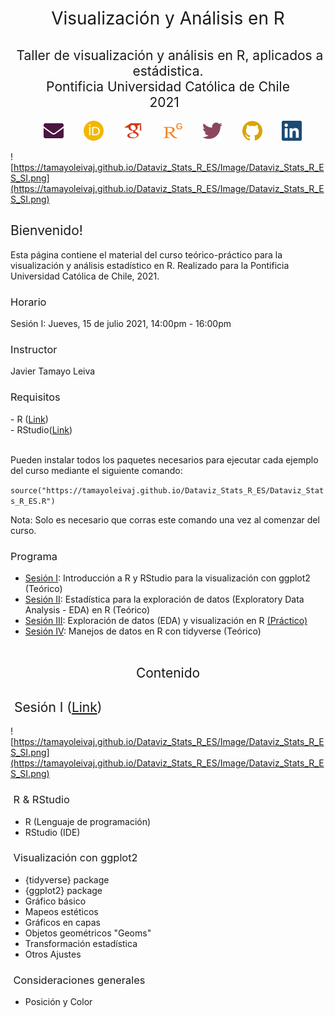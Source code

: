 <h1 style="font-weight:normal" align="center">
&nbsp;Visualización y Análisis en R&nbsp;
</h1>

<h2 style="font-weight:normal" align="center">
&nbsp;Taller de visualización y análisis en R, aplicados a estádistica. <br> Pontificia Universidad Católica de Chile <br> 2021 &nbsp;
</h2>

<div align="center">
&nbsp;&nbsp;&nbsp;
<a href="mailto:j.tamayo.leiva@gmail.com"><img height="32" width="32" src="https://github.com/TamayoLeivaJ/TamayoLeivaJ/blob/main/Image/logo/envelope-solid.svg" /></a> 
&nbsp;&nbsp;&nbsp;&nbsp;&nbsp;&nbsp;
<a href="https://orcid.org/0000-0003-2610-6957"><img height="32" width="32" src="https://github.com/TamayoLeivaJ/TamayoLeivaJ/blob/main/Image/logo/orcid.svg" /></a>
&nbsp;&nbsp;&nbsp;&nbsp;&nbsp;&nbsp; 
<a href="https://scholar.google.com/citations?user=Rr-4cmQwXX4C&hl=es"><img height="32" width="32" src="https://github.com/TamayoLeivaJ/TamayoLeivaJ/blob/main/Image/logo/google-scholar.svg" /></a>
&nbsp;&nbsp;&nbsp;&nbsp;&nbsp;&nbsp; 
<a href="https://www.researchgate.net/profile/Javier-Tamayo"><img height="32" width="32" src="https://github.com/TamayoLeivaJ/TamayoLeivaJ/blob/main/Image/logo/researchgate.svg" /></a>
&nbsp;&nbsp;&nbsp;&nbsp;&nbsp;&nbsp;
<a href="https://twitter.com/TamayoLeiva_J"><img height="32" width="32" src="https://github.com/TamayoLeivaJ/TamayoLeivaJ/blob/main/Image/logo/twitter.svg" /></a> 
&nbsp;&nbsp;&nbsp;&nbsp;&nbsp;&nbsp;
 <a href="https://github.com/TamayoLeivaJ/"><img height="32" width="32" src="https://github.com/TamayoLeivaJ/TamayoLeivaJ/blob/main/Image/logo/github.svg" /></a>
&nbsp;&nbsp;&nbsp;&nbsp;&nbsp;&nbsp;
 <a href="https://www.linkedin.com/in/javier-ignacio-tamayo-leiva-94613267/"><img height="32" width="32" src="https://github.com/TamayoLeivaJ/TamayoLeivaJ/blob/main/Image/logo/linkedin.svg" /></a> 
</div>

![https://tamayoleivaj.github.io/Dataviz_Stats_R_ES/Image/Dataviz_Stats_R_ES_SI.png](https://tamayoleivaj.github.io/Dataviz_Stats_R_ES/Image/Dataviz_Stats_R_ES_SI.png) 

<h2 style="font-weight:normal" align="left">Bienvenido! </h2>
Esta página contiene el material del curso teórico-práctico para la visualización y análisis estadístico en R. Realizado para la Pontificia Universidad Católica de Chile, 2021.<br>     

<h3 style="font-weight:normal" align="left">Horario </h3>
Sesión I: Jueves, 15 de julio 2021, 14:00pm - 16:00pm <br>


<h3 style="font-weight:normal" align="left">Instructor </h3>
Javier Tamayo Leiva <br>

<h3 style="font-weight:normal" align="left">Requisitos </h3>
- R (<a href="https://cran.r-project.org">Link</a>) <br>
- RStudio(<a href="https://www.rstudio.com/products/rstudio/download/">Link</a>) <br><br>

Pueden instalar todos los paquetes necesarios para ejecutar cada ejemplo del curso mediante el siguiente comando:

`source("https://tamayoleivaj.github.io/Dataviz_Stats_R_ES/Dataviz_Stats_R_ES.R")` <br>

Nota: Solo es necesario que corras este comando una vez al comenzar del curso.<br>

<h3 style="font-weight:normal" align="left">Programa </h3>

- [Sesión I](https://tamayoleivaj.github.io/Dataviz_Stats_R_ES/002_Slides/Sesion_001/Sesion_001.html): Introducción a R y RStudio para la visualización con ggplot2 (Teórico) <br>
- [Sesión II](https://tamayoleivaj.github.io/Dataviz_Stats_R_ES/002_Slides/Sesion_001/Sesion_001.html): Estadística para la exploración de datos (Exploratory Data Analysis - EDA) en R (Teórico)<br>
- [Sesión III](https://tamayoleivaj.github.io/Dataviz_Stats_R_ES/002_Slides/Sesion_001/Sesion_001.html): Exploración de datos (EDA) y visualización en R [(Práctico)](https://tamayoleivaj.github.io/Dataviz_Stats_R_ES/002_Slides/Sesion_001/Sesion_001.html)<br>
- [Sesión IV](https://tamayoleivaj.github.io/Dataviz_Stats_R_ES/002_Slides/Sesion_001/Sesion_001.html): Manejos de datos en R con tidyverse (Teórico)<br><br>

<h2 style="font-weight:normal" align="center">Contenido </h2>

<p style="text-align:justify">

<h2 style="font-weight:normal" align="left">
&nbsp;Sesión I (<a href="https://tamayoleivaj.github.io/Dataviz_Stats_R_ES/002_Slides/Sesion_001/Sesion_001.html">Link</a>) &nbsp;
</h2>

![https://tamayoleivaj.github.io/Dataviz_Stats_R_ES/Image/Dataviz_Stats_R_ES_SI.png](https://tamayoleivaj.github.io/Dataviz_Stats_R_ES/Image/Dataviz_Stats_R_ES_SI.png)

<h3 style="font-weight:normal" align="left">
&nbsp;R & RStudio&nbsp;
</h3>

- R (Lenguaje de programación)<br>
- RStudio (IDE)<br>

<h3 style="font-weight:normal" align="left">
&nbsp;Visualización con ggplot2&nbsp;
</h3>

- {tidyverse} package<br>
- {ggplot2} package<br>
- Gráfico básico<br>
- Mapeos estéticos<br>
- Gráficos en capas<br>
- Objetos geométricos "Geoms"<br>
- Transformación estadística<br>
- Otros Ajustes<br>

<h3 style="font-weight:normal" align="left">
&nbsp;Consideraciones generales&nbsp;
</h3>

- Posición y Color<br><br>
